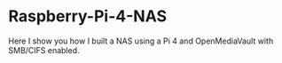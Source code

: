 # Raspberry-Pi-4-NAS
Here I show you how I built a NAS using a Pi 4 and OpenMediaVault with SMB/CIFS enabled.
